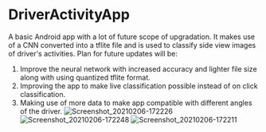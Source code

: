 # DriverActivityApp
A basic Android app with a lot of future scope of upgradation.
It makes use of a CNN converted into a tflite file and is used to classify side view images of driver's activities.
Plan for future updates will be:
1. Improve the neural network with increased accuracy and lighter file size along with using quantized tflite format.
2. Improving the app to make live classification possible instead of on click classification.
3. Making use of more data to make app compatible with different angles of the driver.
![Screenshot_20210206-172226](https://user-images.githubusercontent.com/64920009/107117502-ace9ed80-68a0-11eb-9d94-532df92a9578.jpg)
![Screenshot_20210206-172248](https://user-images.githubusercontent.com/64920009/107117503-aeb3b100-68a0-11eb-931b-9eb3e1af90a5.jpg)
![Screenshot_20210206-172211](https://user-images.githubusercontent.com/64920009/107117504-af4c4780-68a0-11eb-8dbb-75e2bdc21b6b.jpg)
